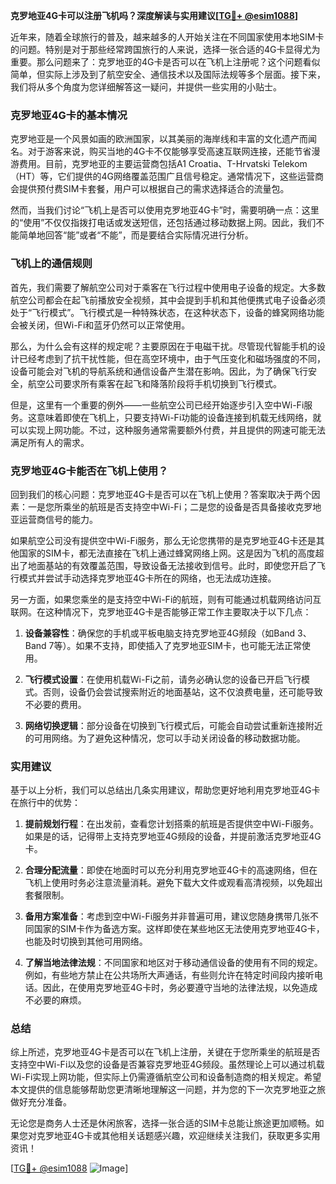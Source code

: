 **克罗地亚4G卡可以注册飞机吗？深度解读与实用建议[[TG💪+ @esim1088](https://t.me/s/esim1088)]**

近年来，随着全球旅行的普及，越来越多的人开始关注在不同国家使用本地SIM卡的问题。特别是对于那些经常跨国旅行的人来说，选择一张合适的4G卡显得尤为重要。那么问题来了：克罗地亚的4G卡是否可以在飞机上注册呢？这个问题看似简单，但实际上涉及到了航空安全、通信技术以及国际法规等多个层面。接下来，我们将从多个角度为您详细解答这一疑问，并提供一些实用的小贴士。

### 克罗地亚4G卡的基本情况

克罗地亚是一个风景如画的欧洲国家，以其美丽的海岸线和丰富的文化遗产而闻名。对于游客来说，购买当地的4G卡不仅能够享受高速互联网连接，还能节省漫游费用。目前，克罗地亚的主要运营商包括A1 Croatia、T-Hrvatski Telekom（HT）等，它们提供的4G网络覆盖范围广且信号稳定。通常情况下，这些运营商会提供预付费SIM卡套餐，用户可以根据自己的需求选择适合的流量包。

然而，当我们讨论“飞机上是否可以使用克罗地亚4G卡”时，需要明确一点：这里的“使用”不仅仅指拨打电话或发送短信，还包括通过移动数据上网。因此，我们不能简单地回答“能”或者“不能”，而是要结合实际情况进行分析。

### 飞机上的通信规则

首先，我们需要了解航空公司对于乘客在飞行过程中使用电子设备的规定。大多数航空公司都会在起飞前播放安全视频，其中会提到手机和其他便携式电子设备必须处于“飞行模式”。飞行模式是一种特殊状态，在这种状态下，设备的蜂窝网络功能会被关闭，但Wi-Fi和蓝牙仍然可以正常使用。

那么，为什么会有这样的规定呢？主要原因在于电磁干扰。尽管现代智能手机的设计已经考虑到了抗干扰性能，但在高空环境中，由于气压变化和磁场强度的不同，设备可能会对飞机的导航系统和通信设备产生潜在影响。因此，为了确保飞行安全，航空公司要求所有乘客在起飞和降落阶段将手机切换到飞行模式。

但是，这里有一个重要的例外——一些航空公司已经开始逐步引入空中Wi-Fi服务。这意味着即使在飞机上，只要支持Wi-Fi功能的设备连接到机载无线网络，就可以实现上网功能。不过，这种服务通常需要额外付费，并且提供的网速可能无法满足所有人的需求。

### 克罗地亚4G卡能否在飞机上使用？

回到我们的核心问题：克罗地亚4G卡是否可以在飞机上使用？答案取决于两个因素：一是您所乘坐的航班是否支持空中Wi-Fi；二是您的设备是否具备接收克罗地亚运营商信号的能力。

如果航空公司没有提供空中Wi-Fi服务，那么无论您携带的是克罗地亚4G卡还是其他国家的SIM卡，都无法直接在飞机上通过蜂窝网络上网。这是因为飞机的高度超出了地面基站的有效覆盖范围，导致设备无法接收到信号。此时，即使您开启了飞行模式并尝试手动选择克罗地亚4G卡所在的网络，也无法成功连接。

另一方面，如果您乘坐的是支持空中Wi-Fi的航班，则有可能通过机载网络访问互联网。在这种情况下，克罗地亚4G卡是否能够正常工作主要取决于以下几点：

1. **设备兼容性**：确保您的手机或平板电脑支持克罗地亚4G频段（如Band 3、Band 7等）。如果不支持，即使插入了克罗地亚SIM卡，也可能无法正常使用。
   
2. **飞行模式设置**：在使用机载Wi-Fi之前，请务必确认您的设备已开启飞行模式。否则，设备仍会尝试搜索附近的地面基站，这不仅浪费电量，还可能导致不必要的费用。

3. **网络切换逻辑**：部分设备在切换到飞行模式后，可能会自动尝试重新连接附近的可用网络。为了避免这种情况，您可以手动关闭设备的移动数据功能。

### 实用建议

基于以上分析，我们可以总结出几条实用建议，帮助您更好地利用克罗地亚4G卡在旅行中的优势：

1. **提前规划行程**：在出发前，查看您计划搭乘的航班是否提供空中Wi-Fi服务。如果是的话，记得带上支持克罗地亚4G频段的设备，并提前激活克罗地亚4G卡。

2. **合理分配流量**：即使在地面时可以充分利用克罗地亚4G卡的高速网络，但在飞机上使用时务必注意流量消耗。避免下载大文件或观看高清视频，以免超出套餐限制。

3. **备用方案准备**：考虑到空中Wi-Fi服务并非普遍可用，建议您随身携带几张不同国家的SIM卡作为备选方案。这样即使在某些地区无法使用克罗地亚4G卡，也能及时切换到其他可用网络。

4. **了解当地法律法规**：不同国家和地区对于移动通信设备的使用有不同的规定。例如，有些地方禁止在公共场所大声通话，有些则允许在特定时间段内接听电话。因此，在使用克罗地亚4G卡时，务必要遵守当地的法律法规，以免造成不必要的麻烦。

### 总结

综上所述，克罗地亚4G卡是否可以在飞机上注册，关键在于您所乘坐的航班是否支持空中Wi-Fi以及您的设备是否兼容克罗地亚4G频段。虽然理论上可以通过机载Wi-Fi实现上网功能，但实际上仍需遵循航空公司和设备制造商的相关规定。希望本文提供的信息能够帮助您更清晰地理解这一问题，并为您的下一次克罗地亚之旅做好充分准备。

无论您是商务人士还是休闲旅客，选择一张合适的SIM卡总能让旅途更加顺畅。如果您对克罗地亚4G卡或其他相关话题感兴趣，欢迎继续关注我们，获取更多实用资讯！

[[TG💪+ @esim1088](https://t.me/s/esim1088) ![Image](https://i.postimg.cc/4NQfJmqS/Snipaste-2025-05-13-00-14-12.png)]